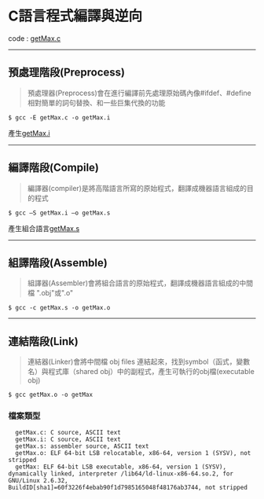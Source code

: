 # C語言程式編譯與逆向

code : [getMax.c](/Reverse/file/getMax.c.md)

---
## 預處理階段(Preprocess)

> 預處理器(Preprocess)會在進行編譯前先處理原始碼內像#ifdef、#define相對簡單的詞句替換、和一些巨集代換的功能

`$ gcc -E getMax.c -o getMax.i`

產生[getMax.i](/Reverse/file/getMax.i)



---
## 編譯階段(Compile)

> 編譯器(compiler)是將高階語言所寫的原始程式，翻譯成機器語言組成的目的程式

`$ gcc –S getMax.i –o getMax.s`

產生組合語言[getMax.s](/Reverse/file/getMax.s)


---
## 組譯階段(Assemble)

> 組譯器(Assembler)會將組合語言的原始程式，翻譯成機器語言組成的中間檔 ".obj"或".o"

`$ gcc -c getMax.s -o getMax.o`

---
## 連結階段(Link)

> 連結器(Linker)會將中間檔 obj files 連結起來，找到symbol（函式，變數名）與程式庫（shared obj）中的副程式，產生可執行的obj檔(executable obj)

`$ gcc getMax.o -o getMax`


### 檔案類型

```
  getMax.c: C source, ASCII text
  getMax.i: C source, ASCII text
  getMax.s: assembler source, ASCII text
  getMax.o: ELF 64-bit LSB relocatable, x86-64, version 1 (SYSV), not stripped
  getMax: ELF 64-bit LSB executable, x86-64, version 1 (SYSV), dynamically linked, interpreter /lib64/ld-linux-x86-64.so.2, for GNU/Linux 2.6.32, BuildID[sha1]=60f3226f4ebab90f1d7985165048f48176ab3744, not stripped
```
